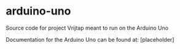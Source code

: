 # arduino-uno
Source code for project Vrijtap meant to run on the Arduino Uno

Documentation for the Arduino Uno can be found at: [placeholder]
